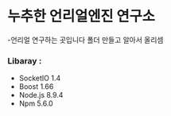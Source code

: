 # 누추한 언리얼엔진 연구소

-언리얼 연구하는 곳입니다 폴더 만들고 알아서 올리셈

### Libaray :
* SocketIO 1.4
* Boost 1.66
* Node.js 8.9.4
* Npm 5.6.0
